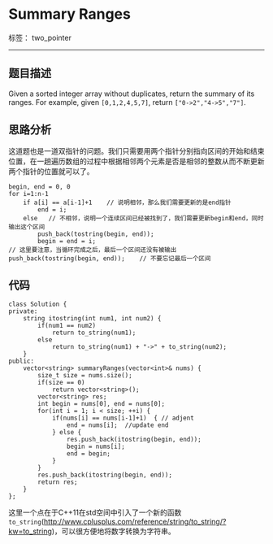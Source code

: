 ﻿# Summary Ranges

标签： two_pointer

---

## 题目描述

Given a sorted integer array without duplicates, return the summary of its ranges.
For example, given `[0,1,2,4,5,7]`, return `["0->2","4->5","7"]`.

## 思路分析
这道题也是一道双指针的问题。我们只需要用两个指针分别指向区间的开始和结束位置，在一趟遍历数组的过程中根据相邻两个元素是否是相邻的整数从而不断更新两个指针的位置就可以了。

```
begin, end = 0, 0
for i=1:n-1
    if a[i] == a[i-1]+1    // 说明相邻，那么我们需要更新的是end指针
        end = i;
    else   // 不相邻，说明一个连续区间已经被找到了，我们需要更新begin和end，同时输出这个区间
        push_back(tostring(begin, end));
        begin = end = i;
// 这里要注意，当循环完成之后，最后一个区间还没有被输出
push_back(tostring(begin, end));    // 不要忘记最后一个区间
```

## 代码
```
class Solution {
private:
    string itostring(int num1, int num2) {
        if(num1 == num2)
            return to_string(num1);
        else
            return to_string(num1) + "->" + to_string(num2);
    }
public:
    vector<string> summaryRanges(vector<int>& nums) {
        size_t size = nums.size();
        if(size == 0)
            return vector<string>();
        vector<string> res;
        int begin = nums[0], end = nums[0];
        for(int i = 1; i < size; ++i) {
            if(nums[i] == nums[i-1]+1)  { // adjent
                end = nums[i];  //update end
            } else {
                res.push_back(itostring(begin, end));
                begin = nums[i];
                end = begin;
            }
        }
        res.push_back(itostring(begin, end));
        return res;
    }
};
```
这里一个点在于C++11在std空间中引入了一个新的函数`to_string`(http://www.cplusplus.com/reference/string/to_string/?kw=to_string)，可以很方便地将数字转换为字符串。




